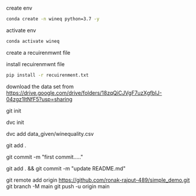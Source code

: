 create env
```bash
conda create -n wineq python=3.7 -y
```

activate env
```bash
conda activate wineq
```

create a recuirenmwnt file

install recuirenmwnt file
```bash
pip install -r recuirenment.txt
```
download the data set from https://drive.google.com/drive/folders/18zqQiCJVgF7uzXgfbIJ-04zgz1ItNfF5?usp=sharing

git init

dvc init

dvc add data_given/winequality.csv

git add .

git commit -m "first commit....."

git add . && git commit -m "update README.md"


git remote add origin https://github.com/ronak-rajput-489/simple_demo.git
git branch -M main
git push -u origin main







